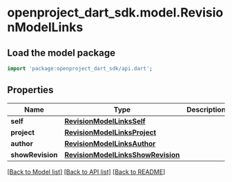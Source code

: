 # openproject_dart_sdk.model.RevisionModelLinks

## Load the model package
```dart
import 'package:openproject_dart_sdk/api.dart';
```

## Properties
Name | Type | Description | Notes
------------ | ------------- | ------------- | -------------
**self** | [**RevisionModelLinksSelf**](RevisionModelLinksSelf.md) |  | 
**project** | [**RevisionModelLinksProject**](RevisionModelLinksProject.md) |  | 
**author** | [**RevisionModelLinksAuthor**](RevisionModelLinksAuthor.md) |  | [optional] 
**showRevision** | [**RevisionModelLinksShowRevision**](RevisionModelLinksShowRevision.md) |  | 

[[Back to Model list]](../README.md#documentation-for-models) [[Back to API list]](../README.md#documentation-for-api-endpoints) [[Back to README]](../README.md)


